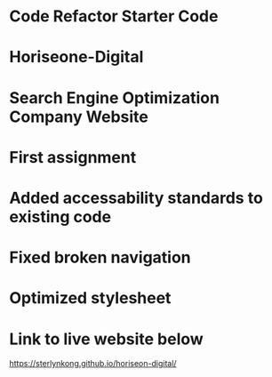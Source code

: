 # Code Refactor Starter Code
# Horiseone-Digital
# Search Engine Optimization Company Website
# First assignment
# Added accessability standards to existing code
# Fixed broken navigation
# Optimized stylesheet
# Link to live website below

https://sterlynkong.github.io/horiseon-digital/
